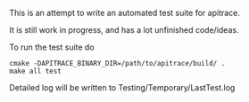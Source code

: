 This is an attempt to write an automated test suite for apitrace.

It is still work in progress, and has a lot unfinished code/ideas.

To run the test suite do

    cmake -DAPITRACE_BINARY_DIR=/path/to/apitrace/build/ .
    make all test

Detailed log will be written to Testing/Temporary/LastTest.log
